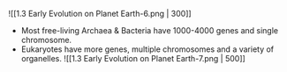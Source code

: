 
![[1.3 Early Evolution on Planet Earth-6.png | 300]]
- Most free-living Archaea & Bacteria have 1000-4000 genes and single chromosome.
- Eukaryotes have more genes, multiple chromosomes and a variety of organelles.
![[1.3 Early Evolution on Planet Earth-7.png | 500]]
